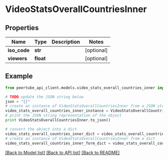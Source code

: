 # VideoStatsOverallCountriesInner


## Properties
Name | Type | Description | Notes
------------ | ------------- | ------------- | -------------
**iso_code** | **str** |  | [optional] 
**viewers** | **float** |  | [optional] 

## Example

```python
from peertube_api_client.models.video_stats_overall_countries_inner import VideoStatsOverallCountriesInner

# TODO update the JSON string below
json = "{}"
# create an instance of VideoStatsOverallCountriesInner from a JSON string
video_stats_overall_countries_inner_instance = VideoStatsOverallCountriesInner.from_json(json)
# print the JSON string representation of the object
print VideoStatsOverallCountriesInner.to_json()

# convert the object into a dict
video_stats_overall_countries_inner_dict = video_stats_overall_countries_inner_instance.to_dict()
# create an instance of VideoStatsOverallCountriesInner from a dict
video_stats_overall_countries_inner_form_dict = video_stats_overall_countries_inner.from_dict(video_stats_overall_countries_inner_dict)
```
[[Back to Model list]](../README.md#documentation-for-models) [[Back to API list]](../README.md#documentation-for-api-endpoints) [[Back to README]](../README.md)



